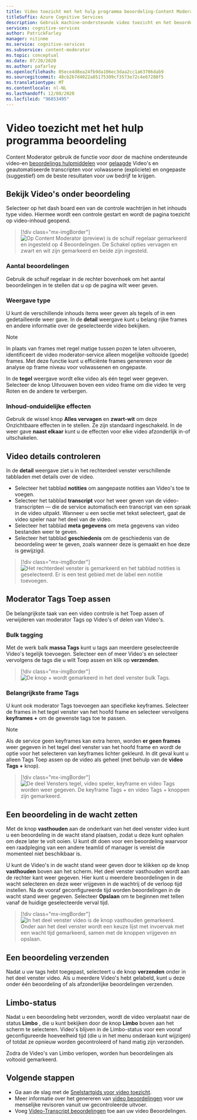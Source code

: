 ```yaml
---
title: Video toezicht met het hulp programma beoordeling-Content Moderator
titleSuffix: Azure Cognitive Services
description: Gebruik machine-ondersteunde video toezicht en het beoordelings programma voor gepaste inhoud
services: cognitive-services
author: PatrickFarley
manager: nitinme
ms.service: cognitive-services
ms.subservice: content-moderator
ms.topic: conceptual
ms.date: 07/20/2020
ms.author: pafarley
ms.openlocfilehash: 05ece4d8ea24fb9da106ec3daa2cc1a63706dab9
ms.sourcegitcommit: 48cb2b7d4022a85175309cf3573e72c4e67288f5
ms.translationtype: MT
ms.contentlocale: nl-NL
ms.lasthandoff: 12/08/2020
ms.locfileid: "96853495"
---
```

# <a name="video-moderation-with-the-review-tool"></a>Video toezicht met het hulp programma beoordeling

Content Moderator gebruik de functie voor door de machine ondersteunde video-en [beoordelings hulpmiddelen](Review-Tool-User-Guide/human-in-the-loop.md) voor [gelaagde](video-moderation-api.md) Video's en geautomatiseerde transcripten voor volwassene (expliciete) en ongepaste (suggestief) om de beste resultaten voor uw bedrijf te krijgen.

## <a name="view-videos-under-review"></a>Bekijk Video's onder beoordeling

Selecteer op het dash board een van de controle wachtrijen in het inhouds type video. Hiermee wordt een controle gestart en wordt de pagina toezicht op video-inhoud geopend.

> [!div class="mx-imgBorder"]
> ![Op Content Moderator (preview) is de schuif regelaar gemarkeerd en ingesteld op 4 Beoordelingen. De Schakel opties vervagen en zwart en wit zijn gemarkeerd en beide zijn ingesteld.](./Review-Tool-User-Guide/images/video-moderation-detailed.png)

### <a name="review-count"></a>Aantal beoordelingen

Gebruik de schuif regelaar in de rechter bovenhoek om het aantal beoordelingen in te stellen dat u op de pagina wilt weer geven.

### <a name="view-type"></a>Weergave type

U kunt de verschillende inhouds items weer geven als tegels of in een gedetailleerde weer gave. In de **detail** weergave kunt u belang rijke frames en andere informatie over de geselecteerde video bekijken. 

> [!NOTE]
> In plaats van frames met regel matige tussen pozen te laten uitvoeren, identificeert de video moderator-service alleen mogelijke voltooide (goede) frames. Met deze functie kunt u efficiënte frames genereren voor de analyse op frame niveau voor volwassenen en ongepaste.

In de **tegel** weergave wordt elke video als één tegel weer gegeven. Selecteer de knop Uitvouwen boven een video frame om die video te verg Roten en de andere te verbergen.

### <a name="content-obscuring-effects"></a>Inhoud-onduidelijke effecten

Gebruik de wissel knop **Alles vervagen** en **zwart-wit** om deze Onzichtbaare effecten in te stellen. Ze zijn standaard ingeschakeld. In de weer gave **naast elkaar** kunt u de effecten voor elke video afzonderlijk in-of uitschakelen.

## <a name="check-video-details"></a>Video details controleren

In de **detail** weergave ziet u in het rechterdeel venster verschillende tabbladen met details over de video.

* Selecteer het tabblad **notities** om aangepaste notities aan Video's toe te voegen.
* Selecteer het tabblad **transcript** voor het weer geven van de video-transcripten &mdash; die de service automatisch een transcript van een spraak in de video uitpakt. Wanneer u een sectie met tekst selecteert, gaat de video speler naar het deel van de video.
* Selecteer het tabblad **meta gegevens** om meta gegevens van video bestanden weer te geven.
* Selecteer het tabblad **geschiedenis** om de geschiedenis van de beoordeling weer te geven, zoals wanneer deze is gemaakt en hoe deze is gewijzigd.

> [!div class="mx-imgBorder"]
> ![Het rechterdeel venster is gemarkeerd en het tabblad notities is geselecteerd. Er is een test gebied met de label een notitie toevoegen.](./Review-Tool-User-Guide/images/video-moderation-video-details.png)

## <a name="apply-moderation-tags"></a>Moderator Tags Toep assen

De belangrijkste taak van een video controle is het Toep assen of verwijderen van moderator Tags op Video's of delen van Video's.

### <a name="bulk-tagging"></a>Bulk tagging

Met de werk balk **massa Tags** kunt u tags aan meerdere geselecteerde Video's tegelijk toevoegen. Selecteer een of meer Video's en selecteer vervolgens de tags die u wilt Toep assen en klik op **verzenden**. 

> [!div class="mx-imgBorder"]
> ![De knop + wordt gemarkeerd in het deel venster bulk Tags.](./Review-Tool-User-Guide/images/video-moderation-bulk-tags.png)


### <a name="key-frame-tagging"></a>Belangrijkste frame Tags

U kunt ook moderator Tags toevoegen aan specifieke keyframes. Selecteer de frames in het tegel venster van het hoofd frame en selecteer vervolgens **keyframes +** om de gewenste tags toe te passen.

> [!NOTE]
> Als de service geen keyframes kan extra heren, worden **er geen frames** weer gegeven in het tegel deel venster van het hoofd frame en wordt de optie voor het selecteren van keyframes lichter gekleurd. In dit geval kunt u alleen Tags Toep assen op de video als geheel (met behulp van de **video Tags +** knop).

> [!div class="mx-imgBorder"]
> ![De deel Vensters tegel, video speler, keyframe en video Tags worden weer gegeven. De keyframe Tags + en video Tags + knoppen zijn gemarkeerd.](./Review-Tool-User-Guide/images/video-moderation-tagging-options.png)

## <a name="put-a-review-on-hold"></a>Een beoordeling in de wacht zetten

Met de knop **vasthouden** aan de onderkant van het deel venster video kunt u een beoordeling in de wacht stand plaatsen, zodat u deze kunt ophalen om deze later te volt ooien. U kunt dit doen voor een beoordeling waarvoor een raadpleging van een andere teamlid of manager is vereist die momenteel niet beschikbaar is. 

U kunt de Video's in de wacht stand weer geven door te klikken op de knop **vasthouden** boven aan het scherm. Het deel venster vasthouden wordt aan de rechter kant weer gegeven. Hier kunt u meerdere beoordelingen in de wacht selecteren en deze weer vrijgeven in de wachtrij of de verloop tijd instellen. Na de vooraf geconfigureerde tijd worden beoordelingen in de wacht stand weer gegeven. Selecteer **Opslaan** om te beginnen met tellen vanaf de huidige geselecteerde verval tijd.

> [!div class="mx-imgBorder"]
> ![In het deel venster video is de knop vasthouden gemarkeerd. Onder aan het deel venster wordt een keuze lijst met invoervak met een wacht tijd gemarkeerd, samen met de knoppen vrijgeven en opslaan.](./Review-Tool-User-Guide/images/video-moderation-hold.png)

## <a name="submit-a-review"></a>Een beoordeling verzenden

Nadat u uw tags hebt toegepast, selecteert u de knop **verzenden** onder in het deel venster video. Als u meerdere Video's hebt gelabeld, kunt u deze onder één beoordeling of als afzonderlijke beoordelingen verzenden.

## <a name="limbo-state"></a>Limbo-status

Nadat u een beoordeling hebt verzonden, wordt de video verplaatst naar de status **Limbo** , die u kunt bekijken door de knop **Limbo** boven aan het scherm te selecteren. Video's blijven in de Limbo-status voor een vooraf geconfigureerde hoeveelheid tijd (die u in het menu onderaan kunt wijzigen) of totdat ze opnieuw worden gecontroleerd of hand matig zijn verzonden.

Zodra de Video's van Limbo verlopen, worden hun beoordelingen als voltooid gemarkeerd.

## <a name="next-steps"></a>Volgende stappen

- Ga aan de slag met de [Snelstartgids voor video toezicht](video-moderation-api.md).
- Meer informatie over het genereren van [video beoordelingen](video-reviews-quickstart-dotnet.md) voor uw menselijke revisoren vanuit uw gecontroleerde uitvoer.
- Voeg [Video-Transcript beoordelingen](video-transcript-reviews-quickstart-dotnet.md) toe aan uw video Beoordelingen.
